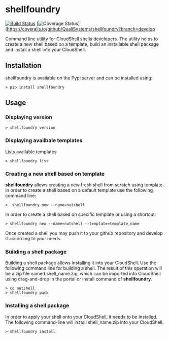 # shellfoundry
[![Build Status](https://travis-ci.org/QualiSystems/shellfoundry.svg?branch=develop)](https://travis-ci.org/QualiSystems/shellfoundry) [![Coverage Status](https://coveralls.io/repos/github/QualiSystems/shellfoundry/badge.svg?branch=develop)](https://coveralls.io/github/QualiSystems/shellfoundry?branch=develop

Command line utility for CloudShell shells developers. The utility helps to create a new shell based on a template,
build an installable shell package and install a shell into your CloudShell.

## Installation

shellfoundry is available on the Pypi server and can be installed using:

```batch
> pip install shellfoundry
```

## Usage

### Displaying version
```batch 
> shellfoundry version
```

### Displaying availbale templates
Lists available templates
```batch 
> shellfoundry list
```

### Creating a new shell based on template
**shellfoundry** allows creating a new fresh shell from scratch using template. In order to create a shell based on a default template use the following command line:
```batch
>  shellfoundry new --name=nutshell
```

In order to create a shell based on specific template
or using a shortcut:
```batch
> shellfoundry new --name=nutshell --template=template_name
```
Once created a shell you may push it to your github repository and develop it according to your needs.

### Building a shell package
Building a shell package allows installing it into your CloudShell. Use the following command line for building a shell.
The result of this operation will be a zip file named shell_name.zip, which can be imported into CloudShell using
drag-and-drop in the portal or install command of **shellfoundry**.

```batch
> cd nutshell
> shellfoundry pack 
```

### Installing a shell package
In order to apply your shell onto your CloudShell, it needs to be installed. The following command-line will install
shell_name.zip into your CloudShell.

```batch
> shellfoundry install
```

